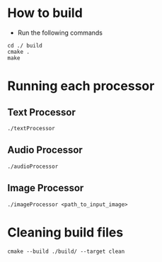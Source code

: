 # How to build

- Run the following commands
```
cd ./ build
cmake .
make
```
# Running each processor

## Text Processor

```
./textProcessor
```

## Audio Processor

```
./audioProcessor
```
## Image Processor

```
./imageProcessor <path_to_input_image>
```

# Cleaning build files
```
cmake --build ./build/ --target clean
```
